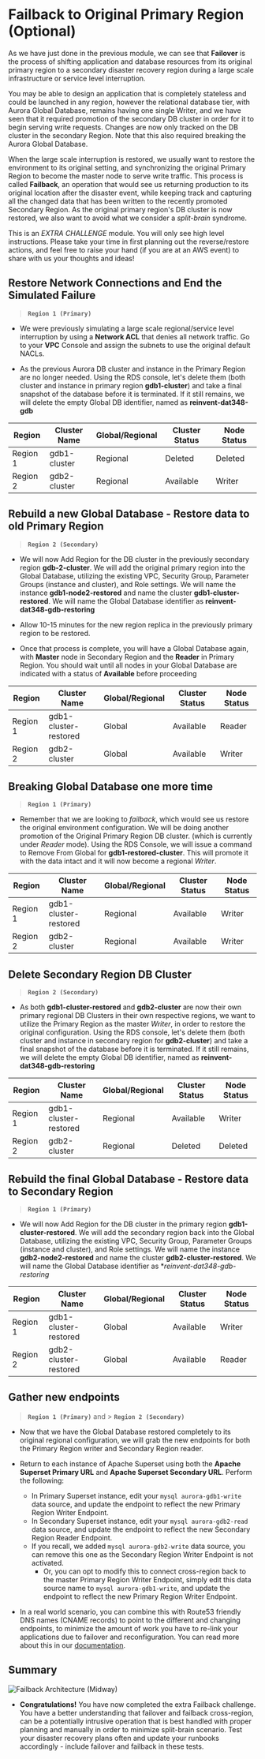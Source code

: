 # Failback to Original Primary Region (Optional)

As we have just done in the previous module, we can see that **Failover** is the process of shifting application and database resources from its original primary region to a secondary disaster recovery region during a large scale infrastructure or service level interruption. 

You may be able to design an application that is completely stateless and could be launched in any region, however the relational database tier, with Aurora Global Database, remains having one single Writer, and we have seen that it required promotion of the secondary DB cluster in order for it to begin serving write requests. Changes are now only tracked on the DB cluster in the secondary Region. Note that this also required breaking the Aurora Global Database.

When the large scale interruption is restored, we usually want to restore the environment to its original setting, and synchronizing the original Primary Region to become the master node to serve write traffic. This process is called **Failback**, an operation that would see us returning production to its original location after the disaster event, while keeping track and capturing all the changed data that has been written to the recently promoted Secondary Region. As the original primary region's DB cluster is now restored, we also want to avoid what we consider a *split-brain* syndrome. 

This is an *EXTRA CHALLENGE* module. You will only see high level instructions. Please take your time in first planning out the reverse/restore actions, and feel free to raise your hand (if you are at an AWS event) to share with us your thoughts and ideas!

## Restore Network Connections and End the Simulated Failure

>  **`Region 1 (Primary)`**

* We were previously simulating a large scale regional/service level interruption by using a **Network ACL** that denies all network traffic. Go to your **VPC** Console and assign the subnets to use the original default NACLs.

* As the previous Aurora DB cluster and instance in the Primary Region are no longer needed. Using the RDS console, let's delete them (both cluster and instance in primary region **gdb1-cluster**) and take a final snapshot of the database before it is terminated. If it still remains, we will delete the empty Global DB identifier, named as **reinvent-dat348-gdb**

| Region | Cluster Name | Global/Regional | Cluster Status | Node Status |
| ------- | ------ | ------ | ------ | ----- |
| Region 1 | gdb1-cluster | Regional | Deleted | Deleted |
| Region 2 | gdb2-cluster | Regional | Available | Writer |

## Rebuild a new Global Database - Restore data to old Primary Region

>  **`Region 2 (Secondary)`**

* We will now Add Region for the DB cluster in the previously secondary region **gdb-2-cluster**. We will add the original primary region into the Global Database, utilizing the existing VPC, Security Group, Parameter Groups (instance and cluster), and Role settings. We will name the instance **gdb1-node2-restored** and name the cluster **gdb1-cluster-restored**. We will name the Global Database identifier as **reinvent-dat348-gdb-restoring**

* Allow 10-15 minutes for the new region replica in the previously primary region to be restored.

* Once that process is complete, you will have a Global Database again, with **Master** node in Secondary Region and the **Reader** in Primary Region. You should wait until all nodes in your Global Database are indicated with a status of **Available** before proceeding

| Region | Cluster Name | Global/Regional | Cluster Status | Node Status |
| ------- | ------ | ------ | ------ | ----- |
| Region 1 | gdb1-cluster-restored | Global | Available | Reader |
| Region 2 | gdb2-cluster          | Global | Available | Writer |

## Breaking Global Database one more time

>  **`Region 1 (Primary)`**

* Remember that we are looking to *failback*, which would see us restore the original environment configuration. We will be doing another promotion of the Original Primary Region DB cluster. (which is currently under *Reader* mode). Using the RDS Console, we will issue a command to Remove From Global for **gdb1-restored-cluster**. This will promote it with the data intact and it will now become a regional *Writer*. 

| Region | Cluster Name | Global/Regional | Cluster Status | Node Status |
| ------- | ------ | ------ | ------ | ----- |
| Region 1 | gdb1-cluster-restored | Regional | Available | Writer |
| Region 2 | gdb2-cluster          | Regional | Available | Writer |

## Delete Secondary Region DB Cluster

>  **`Region 2 (Secondary)`**

* As both **gdb1-cluster-restored** and **gdb2-cluster** are now their own primary regional DB Clusters in their own respective regions, we want to utilize the Primary Region as the master *Writer*, in order to restore the original configuration.  Using the RDS console, let's delete them (both cluster and instance in secondary region for **gdb2-cluster**) and take a final snapshot of the database before it is terminated. If it still remains, we will delete the empty Global DB identifier, named as **reinvent-dat348-gdb-restoring**

| Region | Cluster Name | Global/Regional | Cluster Status | Node Status |
| ------- | ------ | ------ | ------ | ----- |
| Region 1 | gdb1-cluster-restored | Regional | Available | Writer |
| Region 2 | gdb2-cluster          | Regional | Deleted | Deleted |

## Rebuild the final Global Database - Restore data to Secondary Region

>  **`Region 1 (Primary)`**

* We will now Add Region for the DB cluster in the primary region **gdb1-cluster-restored**. We will add the secondary region back into the Global Database, utilizing the existing VPC, Security Group, Parameter Groups (instance and cluster), and Role settings. We will name the instance **gdb2-node2-restored** and name the cluster **gdb2-cluster-restored**. We will name the Global Database identifier as **reinvent-dat348-gdb-restoring*

| Region | Cluster Name | Global/Regional | Cluster Status | Node Status |
| ------- | ------ | ------ | ------ | ----- |
| Region 1 | gdb1-cluster-restored | Global | Available | Writer |
| Region 2 | gdb2-cluster-restored | Global | Available | Reader |

## Gather new endpoints

>  **`Region 1 (Primary)`** and >  **`Region 2 (Secondary)`**

* Now that we have the Global Database restored completely to its original regional configuration, we will grab the new endpoints for both the Primary Region writer and Secondary Region reader. 

* Return to each instance of Apache Superset using both the **Apache Superset Primary URL** and **Apache Superset Secondary URL**. Perform the following:
  * In Primary Superset instance, edit your ``mysql aurora-gdb1-write`` data source, and update the endpoint to reflect the new Primary Region Writer Endpoint.
  * In Secondary Superset instance, edit your ``mysql aurora-gdb2-read`` data source, and update the endpoint to reflect the new Secondary Region Reader Endpoint.
  * If you recall, we added ``mysql aurora-gdb2-write`` data source, you can remove this one as the Secondary Region Writer Endpoint is not activated.
    * Or, you can opt to modify this to connect cross-region back to the master Primary Region Writer Endpoint, simply edit this data source name to ``mysql aurora-gdb1-write``, and update the endpoint to reflect the new Primary Region Writer Endpoint.
 
* In a real world scenario, you can combine this with Route53 friendly DNS names (CNAME records) to point to the different and changing endpoints, to minimize the amount of work you have to re-link your applications due to failover and reconfiguration. You can read more about this in our <a href="https://docs.aws.amazon.com/Route53/latest/DeveloperGuide/routing-to-rds-db.html" target="_blank"> documentation</a>.

## Summary

![Failback Architecture (Midway)](failback-arch1.png)

* **Congratulations!** You have now completed the extra Failback challenge. You have a better understanding that failover and failback cross-region, can be a potentially intrusive operation that is best handled with proper planning and manually in order to minimize split-brain scenario. Test your disaster recovery plans often and update your runbooks accordingly - include failover and failback in these tests.